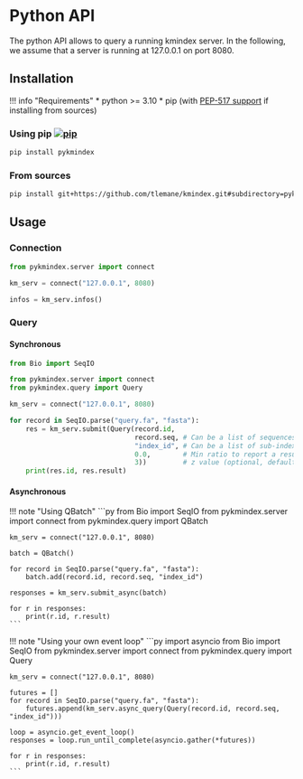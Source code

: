# Python API

The python API allows to query a running kmindex server. In the following, we assume that a server is running at 127.0.0.1 on port 8080.

## **Installation**

!!! info "Requirements"
    * python >= 3.10
    * pip (with [PEP-517 support](https://peps.python.org/pep-0517/) if installing from sources)

### Using pip [![pip](https://img.shields.io/pypi/v/pykmindex?logo=pypi)]()

```bash
pip install pykmindex
```

### From sources

```bash
pip install git+https://github.com/tlemane/kmindex.git#subdirectory=pykmindex
```

## **Usage**

### **Connection**

```py
from pykmindex.server import connect

km_serv = connect("127.0.0.1", 8080)

infos = km_serv.infos()
```

### **Query**

#### **Synchronous**

```py
from Bio import SeqIO

from pykmindex.server import connect
from pykmindex.query import Query

km_serv = connect("127.0.0.1", 8080)

for record in SeqIO.parse("query.fa", "fasta"):
    res = km_serv.submit(Query(record.id,
                               record.seq, # Can be a list of sequences
                               "index_id", # Can be a list of sub-indexes to query
                               0.0,        # Min ratio to report a result (optional, default 0.0)
                               3))         # z value (optional, default 3)
    print(res.id, res.result)
```

#### **Asynchronous**

!!! note "Using QBatch"
    ```py
    from Bio import SeqIO
    from pykmindex.server import connect
    from pykmindex.query import QBatch

    km_serv = connect("127.0.0.1", 8080)

    batch = QBatch()

    for record in SeqIO.parse("query.fa", "fasta"):
        batch.add(record.id, record.seq, "index_id")

    responses = km_serv.submit_async(batch)

    for r in responses:
        print(r.id, r.result)
    ```

!!! note "Using your own event loop"
    ```py
    import asyncio
    from Bio import SeqIO
    from pykmindex.server import connect
    from pykmindex.query import Query

    km_serv = connect("127.0.0.1", 8080)

    futures = []
    for record in SeqIO.parse("query.fa", "fasta"):
        futures.append(km_serv.async_query(Query(record.id, record.seq, "index_id")))

    loop = asyncio.get_event_loop()
    responses = loop.run_until_complete(asyncio.gather(*futures))

    for r in responses:
        print(r.id, r.result)
    ```

